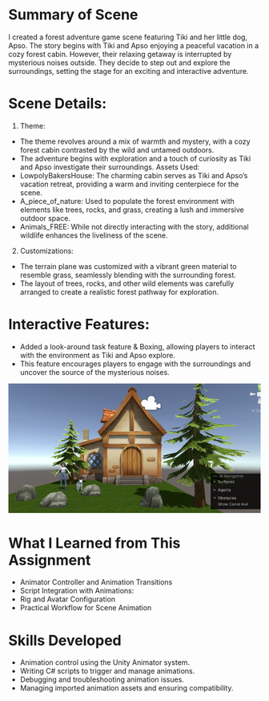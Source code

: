 # Summary of Scene
I created a forest adventure game scene featuring Tiki and her little dog, Apso. The story begins with Tiki and Apso enjoying a peaceful vacation in a cozy forest cabin. However, their relaxing getaway is interrupted by mysterious noises outside. They decide to step out and explore the surroundings, setting the stage for an exciting and interactive adventure.

# Scene Details:
1. Theme:

* The theme revolves around a mix of warmth and mystery, with a cozy forest cabin contrasted by the wild and untamed outdoors.
* The adventure begins with exploration and a touch of curiosity as Tiki and Apso investigate their surroundings.
Assets Used:
* LowpolyBakersHouse: The charming cabin serves as Tiki and Apso’s vacation retreat, providing a warm and inviting centerpiece for the scene.
* A_piece_of_nature: Used to populate the forest environment with elements like trees, rocks, and grass, creating a lush and immersive outdoor space.
* Animals_FREE: While not directly interacting with the story, additional wildlife enhances the liveliness of the scene.
2. Customizations:
* The terrain plane was customized with a vibrant green material to resemble grass, seamlessly blending with the surrounding forest.
* The layout of trees, rocks, and other wild elements was carefully arranged to create a realistic forest pathway for exploration.

# Interactive Features:
* Added a look-around task feature & Boxing, allowing players to interact with the environment as Tiki and Apso explore.
* This feature encourages players to engage with the surroundings and uncover the source of the mysterious noises.

![Image](https://github.com/Tikii0617/Tiki-and-Apso/blob/main/pics/1.png)



# What I Learned from This Assignment
* Animator Controller and Animation Transitions
* Script Integration with Animations:
* Rig and Avatar Configuration	
* Practical Workflow for Scene Animation

# Skills Developed
* Animation control using the Unity Animator system.
* Writing C# scripts to trigger and manage animations.
* Debugging and troubleshooting animation issues.
* Managing imported animation assets and ensuring compatibility.
